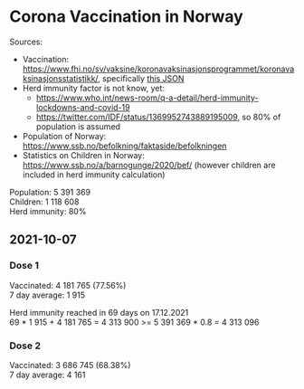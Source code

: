 # Corona Vaccination in Norway

Sources:

- Vaccination: <https://www.fhi.no/sv/vaksine/koronavaksinasjonsprogrammet/koronavaksinasjonsstatistikk/>, specifically [this JSON](https://www.fhi.no/api/chartdata/api/99119)
- Herd immunity factor is not know, yet:
  - <https://www.who.int/news-room/q-a-detail/herd-immunity-lockdowns-and-covid-19>
  - <https://twitter.com/IDF/status/1369952743889195009>, so 80% of population is assumed
- Population of Norway: <https://www.ssb.no/befolkning/faktaside/befolkningen>
- Statistics on Children in Norway: https://www.ssb.no/a/barnogunge/2020/bef/ (however children are included in herd immunity calculation)

Population: 5 391 369  
Children: 1 118 608  
Herd immunity: 80%  

## 2021-10-07

### Dose 1

Vaccinated: 4 181 765 (77.56%)  
7 day average: 1 915

Herd immunity reached in 69 days on 17.12.2021  
69 * 1 915 + 4 181 765 = 4 313 900 >= 5 391 369 * 0.8 = 4 313 096

### Dose 2

Vaccinated: 3 686 745 (68.38%)  
7 day average: 4 161

